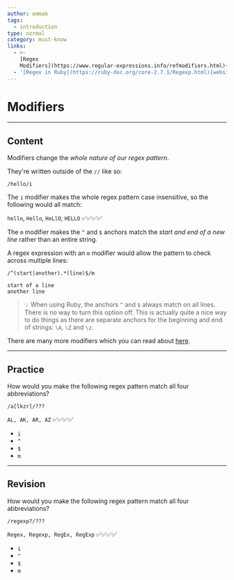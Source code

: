 ```yaml
---
author: emmab
tags:
  - introduction
type: normal
category: must-know
links:
  - >-
    [Regex
    Modifiers](https://www.regular-expressions.info/refmodifiers.html){website}
  - '[Regex in Ruby](https://ruby-doc.org/core-2.7.1/Regexp.html){website}'
---
```


# Modifiers


---

## Content

Modifiers change the *whole nature of our regex pattern*. 

They're written outside of the `//` like so:

```plain-text
/hello/i
```

The `i` modifier makes the whole regex pattern case insensitive, so the following would all match:

`hello`, `Hello`, `HeLlO`, `HELLO` ✅✅✅✅

The `m` modifier makes the `^` and `$` anchors match the *start and end of a new line* rather than an entire string.

A regex expression with an `m` modifier would allow the pattern to check across multiple lines:

```plain-text
/^(start|another).*(line)$/m
```

```plain-text
start of a line
another line
```

> 💡 When using Ruby, the anchors `^` and `$` always match on all lines. There is no way to turn this option off. This is actually quite a nice way to do things as there are separate anchors for the beginning and end of strings: `\A`, `\Z` and `\z`.

There are many more modifiers which you can read about [here](https://www.regular-expressions.info/refmodifiers.html).


---

## Practice

How would you make the following regex pattern match all four abbreviations?

```plain-text
/a[lkzr]/???
```

`AL, AK, AR, AZ` ✅✅✅✅

- `i`
- `^`
- `$`
- `m`


---

## Revision

How would you make the following regex pattern match all four abbreviations?

```plain-text
/regexp?/???
```

`Regex, Regexp, RegEx, RegExp` ✅✅✅✅

- `i`
- `^`
- `$`
- `m`
